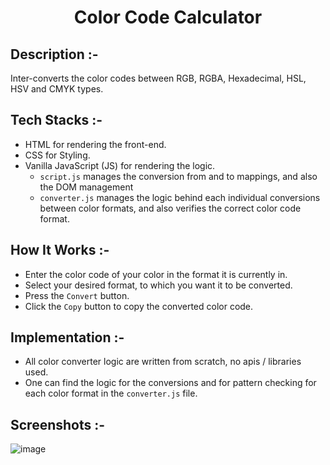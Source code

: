 # <p align="center">Color Code Calculator</p>

## Description :-

Inter-converts the color codes between RGB, RGBA, Hexadecimal, HSL, HSV and CMYK types.

## Tech Stacks :-

- HTML for rendering the front-end.
- CSS for Styling.
- Vanilla JavaScript (JS) for rendering the logic.
    - `script.js` manages the conversion from and to mappings, and also the DOM management
    - `converter.js` manages the logic behind each individual conversions between color formats, and also verifies the correct color code format.

## How It Works :-

- Enter the color code of your color in the format it is currently in.
- Select your desired format, to which you want it to be converted.
- Press the `Convert` button.
- Click the `Copy` button to copy the converted color code.

## Implementation :-

- All color converter logic are written from scratch, no apis / libraries used.
- One can find the logic for the conversions and for pattern checking for each color format in the `converter.js` file.

## Screenshots :-

![image](https://github.com/Rakesh9100/CalcDiverse/assets/73993775/4017befd-e909-4f29-a8a4-f63c75a296b0)
